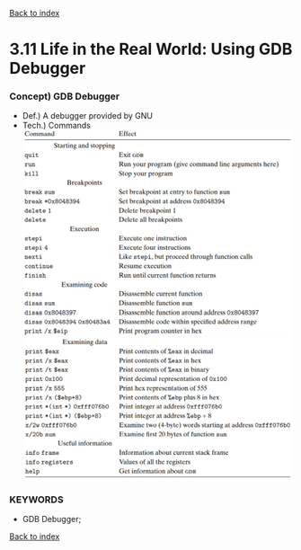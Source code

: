 [Back to index](../../main.md)

# 3.11 Life in the Real World: Using GDB Debugger

### Concept) GDB Debugger
* Def.) A debugger provided by GNU
* Tech.) Commands
  ![](../images/03_11_01_gdb_commands1.png)
  ![](../images/03_11_01_gdb_commands2.png)


### KEYWORDS
* GDB Debugger;


[Back to index](../../main.md)